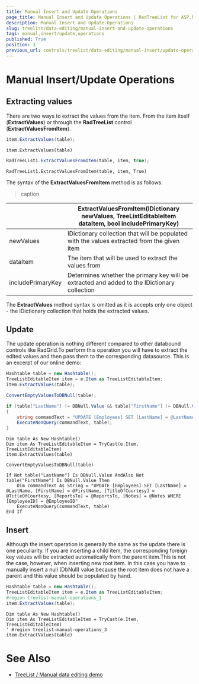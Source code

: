 ```yaml
---
title: Manual Insert and Update Operations
page_title: Manual Insert and Update Operations | RadTreeList for ASP.NET AJAX Documentation
description: Manual Insert and Update Operations
slug: treelist/data-editing/manual-insert-and-update-operations
tags: manual,insert/update,operations
published: True
position: 3
previous_url: controls/treelist/data-editing/manual-insert/update-operations
---
```


# Manual Insert/Update Operations



## Extracting values

There are two ways to extract the values from the item. From the item itself (**ExtractValues**) or through the **RadTreeList** control (**ExtractValuesFromItem**).



````C#
item.ExtractValues(table);
````
````VB
item.ExtractValues(table)
````




````C#
RadTreeList1.ExtractValuesFromItem(table, item, true);
````
````VB
RadTreeList1.ExtractValuesFromItem(table, item, True)
````


The syntax of the **ExtractValuesFromItem** method is as follows:


>caption  

|  | ExtractValuesFromItem(IDictionary newValues, TreeListEditableItem dataItem, bool includePrimaryKey) |
| ------ | ------ |
|newValues|IDictionary collection that will be populated with the values extracted from the given item|
|dataItem|The item that will be used to extract the values from|
|includePrimaryKey|Determines whether the primary key will be extracted and added to the IDictionary collection|

The **ExtractValues** method syntax is omitted as it is accepts only one object - the IDictionary collection that holds the extracted values.

## Update

The update operation is nothing different compared to other databound controls like RadGrid.To perform this operation you will have to extract the edited values and then pass them to the corresponding datasource. This is an excerpt of our online demo:



````C#
Hashtable table = new Hashtable();
TreeListEditableItem item = e.Item as TreeListEditableItem;
item.ExtractValues(table);

ConvertEmptyValuesToDBNull(table);

if (table["LastName"] != DBNull.Value && table["FirstName"] != DBNull.Value)
{
	string commandText = "UPDATE [Employees] SET [LastName] = @LastName, [FirstName] = @FirstName, [TitleOfCourtesy] = @TitleOfCourtesy, [ReportsTo] = @ReportsTo, [Notes] = @Notes WHERE [EmployeeID] = @EmployeeID";
	ExecuteNonQuery(commandText, table);
}
````
````VB
Dim table As New Hashtable()
Dim item As TreeListEditableItem = TryCast(e.Item, TreeListEditableItem)
item.ExtractValues(table)

ConvertEmptyValuesToDBNull(table)

If Not table("LastName") Is DBNull.Value AndAlso Not table("FirstName") Is DBNull.Value Then
	Dim commandText As String = "UPDATE [Employees] SET [LastName] = @LastName, [FirstName] = @FirstName, [TitleOfCourtesy] = @TitleOfCourtesy, [ReportsTo] = @ReportsTo, [Notes] = @Notes WHERE [EmployeeID] = @EmployeeID"
	ExecuteNonQuery(commandText, table)
End If
````


## Insert

Although the insert operation is generally the same as the update there is one peculiarity. If you are inserting a child item, the corresponding foreign key values will be extracted automatically from the parent item.This is not the case, however, when inserting new root item. In this case you have to manually insert a null (DbNull) value because the root item does not have a parent and this value should be populated by hand.



````C#
Hashtable table = new Hashtable();
TreeListEditableItem item = e.Item as TreeListEditableItem;
#region treelist-manual-operations_1
item.ExtractValues(table);
````
````VB
Dim table As New Hashtable()
Dim item As TreeListEditableItem = TryCast(e.Item, TreeListEditableItem)
' #region treelist-manual-operations_3
item.ExtractValues(table)
````


# See Also

 * [TreeList / Manual data editing demo](https://demos.telerik.com/aspnet-ajax/treelist/examples/dataediting/manualdataediting/defaultcs.aspx)
